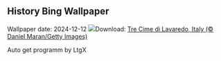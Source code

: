 ## History Bing Wallpaper
Wallpaper date: 2024-12-12
![](https://www.bing.com/th?id=OHR.DolomitesSky_EN-CA6901623444_UHD.jpg&w=1000)Download: [Tre Cime di Lavaredo, Italy (© Daniel Maran/Getty Images)](https://www.bing.com/th?id=OHR.DolomitesSky_EN-CA6901623444_UHD.jpg)

Auto get programm by LtgX
